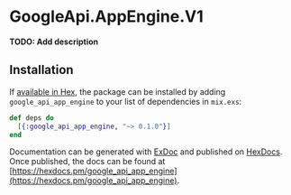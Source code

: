 # GoogleApi.AppEngine.V1

**TODO: Add description**

## Installation

If [available in Hex](https://hex.pm/docs/publish), the package can be installed
by adding `google_api_app_engine` to your list of dependencies in `mix.exs`:

```elixir
def deps do
  [{:google_api_app_engine, "~> 0.1.0"}]
end
```

Documentation can be generated with [ExDoc](https://github.com/elixir-lang/ex_doc)
and published on [HexDocs](https://hexdocs.pm). Once published, the docs can
be found at [https://hexdocs.pm/google_api_app_engine](https://hexdocs.pm/google_api_app_engine).
